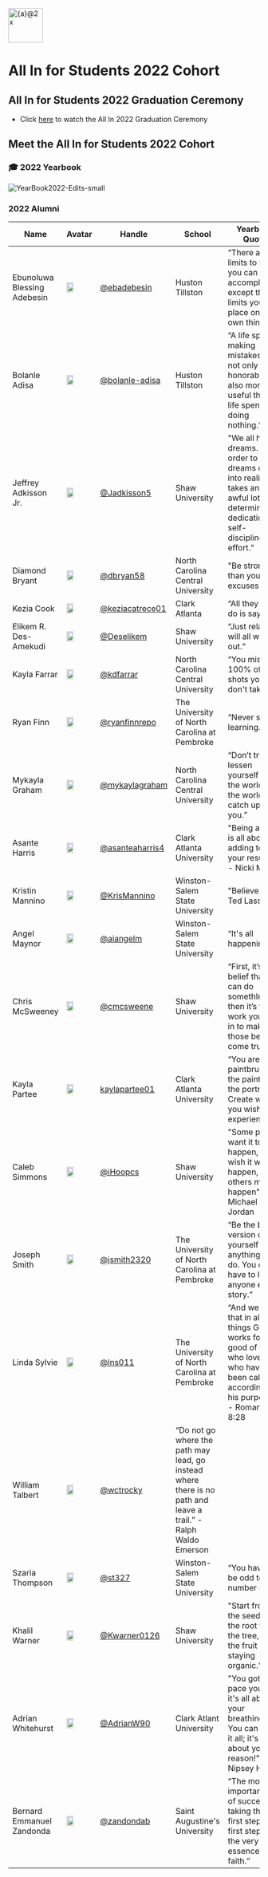 <img width="69" alt="{a}@2x" src="https://user-images.githubusercontent.com/70516588/169918950-59edc4ed-7fc9-46b8-93e8-0f7d101945ee.png">  

# All In for Students 2022 Cohort

## All In for Students 2022 Graduation Ceremony 
- Click [here](https://www.youtube.com/channel/UC0Au0bMgyOpUM9WKm29G95w) to watch the All In 2022 Graduation Ceremony

## Meet the All In for Students 2022 Cohort

### :mortar_board: 2022 Yearbook
![YearBook2022-Edits-small](https://user-images.githubusercontent.com/70516588/169918331-45eb5fd0-4f5d-45da-854d-54f83bf8c419.jpg)

### 2022 Alumni

Name |Avatar| Handle| School|Yearbook Quote
--- | --- | --- | ---| ---
Ebunoluwa Blessing Adebesin|<img src="https://user-images.githubusercontent.com/70516588/169829466-4ca54989-f718-445a-aa04-6182d6538823.jpg" width=50% height=50%>|[@ebadebesin](https://github.com/ebadebesin)| Huston Tillston| “There are no limits to what you can accomplish, except the limits you place on your own thinking.”
Bolanle Adisa|<img src="https://user-images.githubusercontent.com/70516588/169829246-76b2c1cf-a3ad-43b4-b558-58d2f1e1fd39.jpg" width=50% height=50%>  |[@bolanle-adisa](https://github.com/@bolanle-adisa)| Huston Tillston| “A life spent making mistakes is not only more honorable but also more useful than a life spent doing nothing.”
Jeffrey Adkisson Jr.| <img src="https://user-images.githubusercontent.com/70516588/169830127-da4f261a-86c4-451a-900c-991a03a1b12c.jpg" width=50% height=50%>|[@Jadkisson5](https://github.com/Jadkisson5)| Shaw University| "We all have dreams. But in order to make dreams come into reality, it takes an awful lot of determination, dedication, self-discipline, and effort."
Diamond Bryant|<img src="https://user-images.githubusercontent.com/70516588/169833771-8d02755b-d1e1-48af-ad90-da84f951eceb.jpg" width=50% height=50%> |[@dbryan58](https://github.com/@dbryan58)|North Carolina Central University| "Be stronger than your excuses
Kezia Cook| <img src="https://user-images.githubusercontent.com/70516588/169834113-03bda065-1be7-4dbe-a605-1d12555f2001.jpg" width=50% height=50%> |[@keziacatrece01](https://github.com/keziacatrece01)|Clark Atlanta| “All they can do is say no.”
Elikem R. Des-Amekudi|<img src="https://user-images.githubusercontent.com/70516588/169832513-4cb27800-cb3f-46da-8e72-1f7caaad840a.jpg" width=50% height=50%>|[@Deselikem](https://github.com/Deselikem)|Shaw University| “Just relax; it will all work out.”
Kayla Farrar|<img src="https://user-images.githubusercontent.com/70516588/169893511-a4191467-e4c8-4289-82ac-2e7b2db98b10.png" width=50% height=50%> |[@kdfarrar](https://github.com/kdfarrar)|North Carolina Central University| “You miss 100% of the shots you don't take.”
Ryan Finn| <img src="https://user-images.githubusercontent.com/70516588/169832980-79121e60-0e7f-47cb-be8a-936aecbe1ee3.jpg" width=50% height=50%> |[@ryanfinnrepo](https://github.com/ryanfinnrepo)|The University of North Carolina at Pembroke| “Never stop learning.”
Mykayla Graham|<img src="https://user-images.githubusercontent.com/70516588/169834399-989e1352-f7c7-4fba-93e8-3adb6b372010.jpg" width=50% height=50%> |[@mykaylagraham](https://github.com/mykaylagrahamhttps)|North Carolina Central University| “Don’t try to lessen yourself for the world; let the world catch up to you.”
Asante Harris|<img src="https://user-images.githubusercontent.com/70516588/169834728-81d1677f-d03e-4170-b584-3abc9a7b7787.jpg" width=50% height=50%> |[@asanteaharris4](https://github.com/asanteaharris4)|Clark Atlanta University| "Being a boss is all about adding to your resume" - Nicki Minaj
Kristin Mannino|<img src="https://user-images.githubusercontent.com/70516588/169835084-a948a2c5-61dc-49ae-9348-8fc669ebcd2d.jpg" width=50% height=50%> |[@KrisMannino](https://github.com/KrisMannino)|Winston-Salem State University| "Believe." - Ted Lasso
Angel Maynor|<img src="https://user-images.githubusercontent.com/70516588/169833212-c8d8409c-b244-4052-aa55-d0e634ed1716.jpg" width=50% height=50%> |[@aiangelm](https://github.com/aiangelm) |Winston-Salem State University| “It's all happening.”
Chris McSweeney|<img src="https://user-images.githubusercontent.com/70516588/169833613-08994db1-3970-4168-9548-a4c24bc4dea6.jpg" width=50% height=50%>|[@cmcsweene](https://github.com/cmcsweene)|Shaw University| “First, it’s the belief that you can do somethIng, then it’s the work you put in to make those beliefs come true.” 
Kayla Partee|<img src="https://user-images.githubusercontent.com/70516588/169835494-4afb73d2-e437-4628-b583-ca1f0e701e68.jpg" width=50% height=50%> |[kaylapartee01](https://github.com/kaylapartee01)|Clark Atlanta University| “You are the paintbrush, the paint, and the portrait. Create what you wish to experience.”
Caleb Simmons|<img src="https://user-images.githubusercontent.com/70516588/169835737-c3fc069b-d214-4dfe-a3e6-fc55236d98e6.jpg" width=50% height=50%>| [@iHoopcs](https://github.com/https://github.com/iHoopcs)|Shaw University| "Some people want it to happen, some wish it would happen, others make it happen" - Michael Jordan
Joseph Smith|<img src="https://user-images.githubusercontent.com/70516588/169836269-baa9d9f3-f86d-48db-bcb0-2049b4896168.jpg" width=50% height=50%> |[@jsmith2320](https://github.com/jsmith2320)|The University of North Carolina at Pembroke| “Be the best version of yourself in anything you do. You don't have to live anyone else's story.”
Linda Sylvie| <img src="https://user-images.githubusercontent.com/70516588/169919502-136a6961-7ea3-439d-92b0-8bfab9c546ad.jpg" width=50% height=50%> |[@lns011](https://github.com/lns011)|The University of North Carolina at Pembroke|“And we know that in all things God works for the good of those who love him, who have been called according to his purpose.” - Romans 8:28
William Talbert| <img src="https://user-images.githubusercontent.com/70516588/169841496-22dadbdd-d225-4300-8112-95da8d322083.jpg" width=50% height=50%> |[@wctrocky](https://github.com/wctrocky)|“Do not go where the path may lead, go instead where there is no path and leave a trail.” - Ralph Waldo Emerson
Szaria Thompson|<img src="https://user-images.githubusercontent.com/70516588/169837685-5bf49955-fb1c-4131-a0ac-eca87ee27b02.jpg" width=50% height=50%> |[@st327](https://github.com/st327)|Winston-Salem State University|“You have to be odd to be number one.”
Khalil Warner|<img src="https://user-images.githubusercontent.com/70516588/169919439-6da95b35-13d1-4ffb-a966-500240543ec0.jpg" width=50% height=50%> |[@Kwarner0126](https://github.com/GitHub/Kwarner0126)|Shaw University|"Start from the seed to the root from the tree, to the fruit of staying organic."
Adrian Whitehurst|<img src="https://user-images.githubusercontent.com/70516588/169837451-5622e29d-5720-4d97-a0a9-407ff9399b20.jpg" width=50% height=50%> |[@AdrianW90](https://github.com/GitHub/AdrianW90)|Clark Atlant University|"You got to pace yourself; it's all about your breathing. You can have it all; it's all about your reason!" - Nipsey Hussle
Bernard Emmanuel Zandonda|<img src="https://user-images.githubusercontent.com/70516588/169837508-2356c003-e123-4d53-b3f5-09884f0fa0b9.jpg" width=50% height=50%> |[@zandondab](https://github.com/GitHub/zandondab)|Saint Augustine's University|“The most important part of success is taking that first step; that first step is the very essence of faith.”
